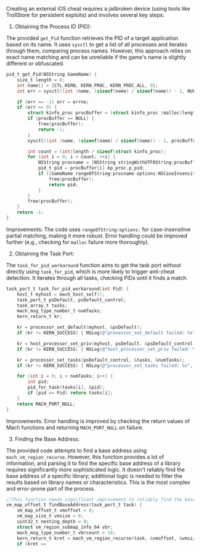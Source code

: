 Creating an external iOS cheat requires a jailbroken device (using tools like TrollStore for persistent exploits) and involves several key steps:

1. Obtaining the Process ID (PID):

The provided `get_Pid` function retrieves the PID of a target application based on its name.  It uses `sysctl` to get a list of all processes and iterates through them, comparing process names.  However, this approach relies on exact name matching and can be unreliable if the game's name is slightly different or obfuscated.

```objectivec
pid_t get_Pid(NSString GameName) {
    size_t length = 0;
    int name[] = {CTL_KERN, KERN_PROC, KERN_PROC_ALL, 0};
    int err = sysctl((int )name, (sizeof(name) / sizeof(name)) - 1, NULL, &length, NULL, 0);

    if (err == -1) err = errno;
    if (err == 0) {
        struct kinfo_proc procBuffer = (struct kinfo_proc )malloc(length);
        if (procBuffer == NULL) {
            free(procBuffer);
            return -1;
        }
        sysctl((int )name, (sizeof(name) / sizeof(name)) - 1, procBuffer, &length, NULL, 0);

        int count = (int)length / sizeof(struct kinfo_proc);
        for (int i = 0; i < count; ++i) {
            NSString procname = [NSString stringWithUTF8String:procBuffer[i].kp_proc.p_comm];
            pid_t pid = procBuffer[i].kp_proc.p_pid;
            if ([GameName rangeOfString:procname options:NSCaseInsensitiveSearch].location != NSNotFound) {
                free(procBuffer);
                return pid;
            }
        }
        free(procBuffer);
    }
    return -1;
}
```

Improvements:  The code uses `rangeOfString:options:` for case-insensitive partial matching, making it more robust.  Error handling could be improved further (e.g., checking for `malloc` failure more thoroughly).


2. Obtaining the Task Port:

The `task_for_pid_workaround` function aims to get the task port without directly using `task_for_pid`, which is more likely to trigger anti-cheat detection. It iterates through all tasks, checking PIDs until it finds a match.

```objectivec
task_port_t task_for_pid_workaround(int Pid) {
    host_t myhost = mach_host_self();
    task_port_t psDefault, psDefault_control;
    task_array_t tasks;
    mach_msg_type_number_t numTasks;
    kern_return_t kr;

    kr = processor_set_default(myhost, &psDefault);
    if (kr != KERN_SUCCESS) { NSLog(@"processor_set_default failed: %x", kr); return MACH_PORT_NULL; }

    kr = host_processor_set_priv(myhost, psDefault, &psDefault_control);
    if (kr != KERN_SUCCESS) { NSLog(@"host_processor_set_priv failed: %x", kr); return MACH_PORT_NULL; }

    kr = processor_set_tasks(psDefault_control, &tasks, &numTasks);
    if (kr != KERN_SUCCESS) { NSLog(@"processor_set_tasks failed: %x", kr); return MACH_PORT_NULL; }

    for (int i = 0; i < numTasks; i++) {
        int pid;
        pid_for_task(tasks[i], &pid);
        if (pid == Pid) return tasks[i];
    }
    return MACH_PORT_NULL;
}
```

Improvements: Error handling is improved by checking the return values of Mach functions and returning `MACH_PORT_NULL` on failure.


3. Finding the Base Address:

The provided code attempts to find a base address using `mach_vm_region_recurse`. However, this function provides a lot of information, and parsing it to find the specific base address of a library requires significantly more sophisticated logic.  It doesn't reliably find the base address of a specific library; additional logic is needed to filter the results based on library names or characteristics.  This is the most complex and error-prone part of the process.

```objectivec
//This function needs significant improvement to reliably find the base address.
vm_map_offset_t findBaseAddress(task_port_t task) {
    vm_map_offset_t vmoffset = 0;
    vm_map_size_t vmsize = 0;
    uint32_t nesting_depth = 0;
    struct vm_region_submap_info_64 vbr;
    mach_msg_type_number_t vbrcount = 16;
    kern_return_t kret = mach_vm_region_recurse(task, &vmoffset, &vmsize, &nesting_depth, (vm_region_recurse_info_t)&vbr, &vbrcount);
    if (kret ==